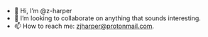 - 👋 Hi, I’m @z-harper
- 💞️ I’m looking to collaborate on anything that sounds interesting.
- 📫 How to reach me: zjharper@protonmail.com.

<!---
z-harper/z-harper is a ✨ special ✨ repository because its `README.md` (this file) appears on your GitHub profile.
You can click the Preview link to take a look at your changes.
--->
